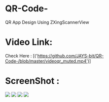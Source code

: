 # QR-Code-
QR App Design Using ZXingScannerView


# Video Link:

Check Here : [('https://github.com/JAYS-bit/QR-Code-/blob/master/videoqr_muted.mp4')]


# ScreenShot :

<img src="https://github.com/JAYS-bit/QR-Code-/blob/master/qrss0.jpeg" />
<img src="https://github.com/JAYS-bit/QR-Code-/blob/master/qrss1.jpeg" />
<img src="https://github.com/JAYS-bit/QR-Code-/blob/master/qrss2.jpeg" />
<img src="https://github.com/JAYS-bit/QR-Code-/blob/master/qrss3.jpeg" />


